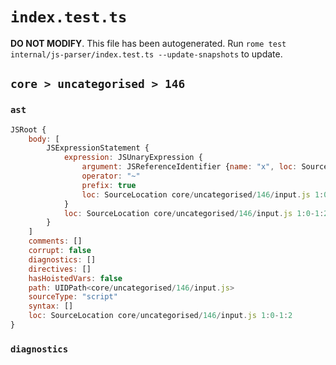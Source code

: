 # `index.test.ts`

**DO NOT MODIFY**. This file has been autogenerated. Run `rome test internal/js-parser/index.test.ts --update-snapshots` to update.

## `core > uncategorised > 146`

### `ast`

```javascript
JSRoot {
	body: [
		JSExpressionStatement {
			expression: JSUnaryExpression {
				argument: JSReferenceIdentifier {name: "x", loc: SourceLocation core/uncategorised/146/input.js 1:1-1:2 (x)}
				operator: "~"
				prefix: true
				loc: SourceLocation core/uncategorised/146/input.js 1:0-1:2
			}
			loc: SourceLocation core/uncategorised/146/input.js 1:0-1:2
		}
	]
	comments: []
	corrupt: false
	diagnostics: []
	directives: []
	hasHoistedVars: false
	path: UIDPath<core/uncategorised/146/input.js>
	sourceType: "script"
	syntax: []
	loc: SourceLocation core/uncategorised/146/input.js 1:0-1:2
}
```

### `diagnostics`

```

```
